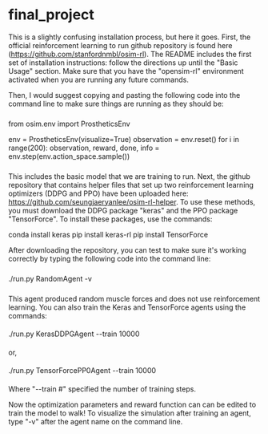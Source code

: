 # final_project

This is a slightly confusing installation process, but here it goes. First, the official reinforcement learning to run github repository
is found here (https://github.com/stanfordnmbl/osim-rl). The README includes the first set of installation instructions: follow the
directions up until the "Basic Usage" section. Make sure that you have the "opensim-rl" environment activated when you are running any 
future commands.

Then, I would suggest copying and pasting the following code into the command line to make sure things are running as they should be:
###
from osim.env import ProstheticsEnv

env = ProstheticsEnv(visualize=True)
observation = env.reset()
for i in range(200):
    observation, reward, done, info = env.step(env.action_space.sample())
###

This includes the basic model that we are training to run. Next, the github repository that contains helper files that set up two 
reinforcement learning optimizers (DDPG and PPO) have been uploaded here: https://github.com/seungjaeryanlee/osim-rl-helper. 
To use these methods, you must download the DDPG package "keras" and the PPO package "TensorForce". To install these packages, 
use the commands:

conda install keras
pip install keras-rl
pip install TensorForce

After downloading the repository, you can test to make sure it's working correctly by typing the following code into the command line:
###
./run.py RandomAgent -v
###
This agent produced random muscle forces and does not use reinforcement learning. You can also train the Keras and TensorForce 
agents using the commands:

####
./run.py KerasDDPGAgent --train 10000
####
or,
####
./run.py TensorForcePP0Agent --train 10000
####
Where "--train #" specified the number of training steps.

Now the optimization parameters and reward function can can be edited to train the model to walk! To visualize the simulation after 
training an agent, type "-v" after the agent name on the command line.
